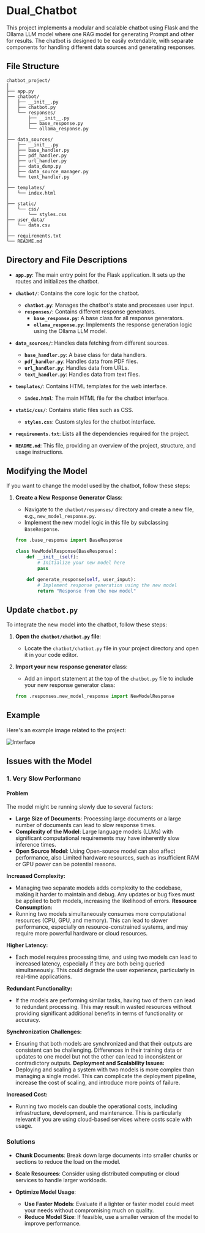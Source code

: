 # Dual_Chatbot 

This project implements a modular and scalable chatbot using Flask and the Ollama LLM model where one RAG model for generating Prompt and other for results. The chatbot is designed to be easily extendable, with separate components for handling different data sources and generating responses.

## File Structure

```plaintext
chatbot_project/
│
├── app.py
├── chatbot/
│   ├── __init__.py
│   ├── chatbot.py 
│   └── responses/
│       ├── __init__.py
│       ├── base_response.py
│       └── ollama_response.py
│
├── data_sources/
│   ├── __init__.py
│   ├── base_handler.py
│   ├── pdf_handler.py
│   ├── url_handler.py
│   ├── data_dump.py
│   ├── data_source_manager.py
│   └── text_handler.py
│
├── templates/
│   └── index.html
│
├── static/
│   └── css/
│       └── styles.css
├── user_data/
│   └── data.csv
│       
├── requirements.txt
└── README.md
```
## Directory and File Descriptions

- **`app.py`**: The main entry point for the Flask application. It sets up the routes and initializes the chatbot.

- **`chatbot/`**: Contains the core logic for the chatbot.
  - **`chatbot.py`**: Manages the chatbot's state and processes user input.
  - **`responses/`**: Contains different response generators.
    - **`base_response.py`**: A base class for all response generators.
    - **`ollama_response.py`**: Implements the response generation logic using the Ollama LLM model.

- **`data_sources/`**: Handles data fetching from different sources.
  - **`base_handler.py`**: A base class for data handlers.
  - **`pdf_handler.py`**: Handles data from PDF files.
  - **`url_handler.py`**: Handles data from URLs.
  - **`text_handler.py`**: Handles data from text files.

- **`templates/`**: Contains HTML templates for the web interface.
  - **`index.html`**: The main HTML file for the chatbot interface.

- **`static/css/`**: Contains static files such as CSS.
  - **`styles.css`**: Custom styles for the chatbot interface.

- **`requirements.txt`**: Lists all the dependencies required for the project.

- **`README.md`**: This file, providing an overview of the project, structure, and usage instructions.

## Modifying the Model

If you want to change the model used by the chatbot, follow these steps:

1. **Create a New Response Generator Class**:
   - Navigate to the `chatbot/responses/` directory and create a new file, e.g., `new_model_response.py`.
   - Implement the new model logic in this file by subclassing `BaseResponse`.

   ```python
   from .base_response import BaseResponse

   class NewModelResponse(BaseResponse):
       def __init__(self):
           # Initialize your new model here
           pass

       def generate_response(self, user_input):
           # Implement response generation using the new model
           return "Response from the new model"

## Update `chatbot.py`

To integrate the new model into the chatbot, follow these steps:

1. **Open the `chatbot/chatbot.py` file**:
   - Locate the `chatbot/chatbot.py` file in your project directory and open it in your code editor.

2. **Import your new response generator class**:
   - Add an import statement at the top of the `chatbot.py` file to include your new response generator class:

   ```python
   from .responses.new_model_response import NewModelResponse


## Example

Here's an example image related to the project:

![Interface](https://github.com/user-attachments/assets/058cf32f-078a-4da4-bbc8-26cd3edb6505)


## Issues with the Model

### 1. Very Slow Performanc

#### Problem
The model might be running slowly due to several factors:
- **Large Size of Documents**: Processing large documents or a large number of documents can lead to slow response times.
- **Complexity of the Model**: Large language models (LLMs) with significant computational requirements may have inherently slow inference times.
- **Open Source Model**: Using Open-source model can also affect performance, also Limited hardware resources, such as insufficient RAM or GPU power can be potential reasons.



**Increased Complexity:**
   - Managing two separate models adds complexity to the codebase, making it harder to maintain and debug. Any updates or bug fixes must be applied to both models, increasing the likelihood of errors.
**Resource Consumption:**
   - Running two models simultaneously consumes more computational resources (CPU, GPU, and memory). This can lead to slower performance, especially on resource-constrained systems, and may require more powerful hardware or cloud resources.

**Higher Latency:**
   - Each model requires processing time, and using two models can lead to increased latency, especially if they are both being queried simultaneously. This could degrade the user experience, particularly in real-time applications.

**Redundant Functionality:**
   - If the models are performing similar tasks, having two of them can lead to redundant processing. This may result in wasted resources without providing significant additional benefits in terms of functionality or accuracy.

**Synchronization Challenges:**
   - Ensuring that both models are synchronized and that their outputs are consistent can be challenging. Differences in their training data or updates to one model but not the other can lead to inconsistent or contradictory outputs.
**Deployment and Scalability Issues:**
   - Deploying and scaling a system with two models is more complex than managing a single model. This can complicate the deployment pipeline, increase the cost of scaling, and introduce more points of failure.

**Increased Cost:**
   - Running two models can double the operational costs, including infrastructure, development, and maintenance. This is particularly relevant if you are using cloud-based services where costs scale with usage.




### Solutions

- **Chunk Documents**: Break down large documents into smaller chunks or sections to reduce the load on the model.

- **Scale Resources**: Consider using distributed computing or cloud services to handle larger workloads.

- **Optimize Model Usage**:
  - **Use Faster Models**: Evaluate if a lighter or faster model could meet your needs without compromising much on quality.
  - **Reduce Model Size**: If feasible, use a smaller version of the model to improve performance.


